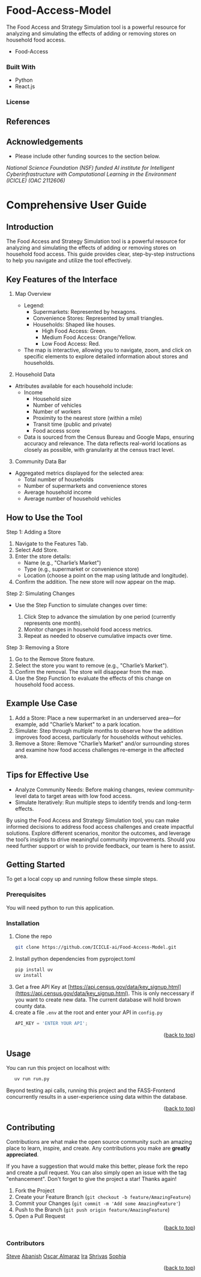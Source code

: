 # Food-Access-Model
<!-- Improved compatibility of back to top link: See: https://github.com/othneildrew/Best-README-Template/pull/73 -->
<a id="readme-top"></a>
The Food Access and Strategy Simulation tool is a powerful resource for analyzing and simulating the effects of adding or removing stores on household food access.
- Food-Access

### Built With

* Python
* React.js

### License
<!-- TODO: link to relavant licenses  -->

## References
<!-- TODO: e.g., libraries, tools) or external documentation.
- Definitions of key terms and concepts used in the project.  -->

## Acknowledgements
- Please include other funding sources to the section below.
   
*National Science Foundation (NSF) funded AI institute for Intelligent Cyberinfrastructure with Computational Learning in the Environment (ICICLE) (OAC 2112606)*


# Comprehensive User Guide

## Introduction

The Food Access and Strategy Simulation tool is a powerful resource for analyzing and
simulating the effects of adding or removing stores on household food access. This guide
provides clear, step-by-step instructions to help you navigate and utilize the tool effectively.

## Key Features of the Interface

1. Map Overview
    -  Legend:
        -  Supermarkets: Represented by hexagons.
        - Convenience Stores: Represented by small triangles.
        - Households: Shaped like houses.
            - High Food Access: Green.
            - Medium Food Access: Orange/Yellow.
            - Low Food Access: Red.
    - The map is interactive, allowing you to navigate, zoom, and click on specific elements to
explore detailed information about stores and households.

2. Household Data


- Attributes available for each household include:
    - Income
        - Household size
        - Number of vehicles
        - Number of workers
        - Proximity to the nearest store (within a mile)
        - Transit time (public and private)
        - Food access score
    - Data is sourced from the Census Bureau and Google Maps, ensuring accuracy and
relevance. The data reflects real-world locations as closely as possible, with granularity
at the census tract level.

3. Community Data Bar


- Aggregated metrics displayed for the selected area:
    - Total number of households
    - Number of supermarkets and convenience stores
    - Average household income
    - Average number of household vehicles

## How to Use the Tool

Step 1: Adding a Store

1. Navigate to the Features Tab.
2. Select Add Store.
3. Enter the store details:
    - Name (e.g., "Charlie’s Market")
    - Type (e.g., supermarket or convenience store)
    - Location (choose a point on the map using latitude and longitude).
4. Confirm the addition. The new store will now appear on the map.

Step 2: Simulating Changes


- Use the Step Function to simulate changes over time:

    1. Click Step to advance the simulation by one period (currently represents one
    month).
    2. Monitor changes in household food access metrics.
    3. Repeat as needed to observe cumulative impacts over time.

Step 3: Removing a Store

1. Go to the Remove Store feature.
2. Select the store you want to remove (e.g., "Charlie’s Market").
3. Confirm the removal. The store will disappear from the map.
4. Use the Step Function to evaluate the effects of this change on household food access.

## Example Use Case

1. Add a Store: Place a new supermarket in an underserved area—for example, add
    "Charlie’s Market" to a park location.
2. Simulate: Step through multiple months to observe how the addition improves food
    access, particularly for households without vehicles.
3. Remove a Store: Remove "Charlie’s Market" and/or surrounding stores and examine
    how food access challenges re-emerge in the affected area.

## Tips for Effective Use



- Analyze Community Needs: Before making changes, review community-level data to
target areas with low food access.
- Simulate Iteratively: Run multiple steps to identify trends and long-term effects.

By using the Food Access and Strategy Simulation tool, you can make informed decisions to
address food access challenges and create impactful solutions. Explore different scenarios,
monitor the outcomes, and leverage the tool’s insights to drive meaningful community
improvements. Should you need further support or wish to provide feedback, our team is here to
assist.



<!-- GETTING STARTED -->
## Getting Started

To get a local copy up and running follow these simple steps.

### Prerequisites

You will need python to run this application.

### Installation

1. Clone the repo
   ```sh
   git clone https://github.com/ICICLE-ai/Food-Access-Model.git
   ```
2. Install python dependencies from pyproject.toml
   ```sh
   pip install uv
   uv install
   ```
3. Get a free API Key at [https://api.census.gov/data/key_signup.html](https://api.census.gov/data/key_signup.html). This is only neccessary if you want to create new data. The current database will hold brown county data.
4. create a file `.env` at the root and enter your API in `config.py`
   ```py
   API_KEY = 'ENTER YOUR API';
   ```
   
<p align="right">(<a href="#readme-top">back to top</a>)</p>



<!-- USAGE EXAMPLES -->
## Usage

You can run this project on localhost with:
```sh
   uv run run.py
```

Beyond testing api calls, running this project and the FASS-Frontend concurrently results in a user-experience
using data within the database.

<p align="right">(<a href="#readme-top">back to top</a>)</p>


<!-- CONTRIBUTING -->
## Contributing

Contributions are what make the open source community such an amazing place to learn, inspire, and create. Any contributions you make are **greatly appreciated**.

If you have a suggestion that would make this better, please fork the repo and create a pull request. You can also simply open an issue with the tag "enhancement".
Don't forget to give the project a star! Thanks again!

1. Fork the Project
2. Create your Feature Branch (`git checkout -b feature/AmazingFeature`)
3. Commit your Changes (`git commit -m 'Add some AmazingFeature'`)
4. Push to the Branch (`git push origin feature/AmazingFeature`)
5. Open a Pull Request

<p align="right">(<a href="#readme-top">back to top</a>)</p>

### Contributors
[Steve](https://github.com/blue442)
[Abanish](https://github.com/abanishkhatry) 
[Oscar Almaraz](https://github.com/OscarA974)
[Ira](https://github.com/irahande22)
[Shrivas](https://github.com/shrivasshankar)
[Sophia](https://github.com/schen625)



<p align="right">(<a href="#readme-top">back to top</a>)</p>

<!-- MARKDOWN LINKS & IMAGES -->
<!-- https://www.markdownguide.org/basic-syntax/#reference-style-links -->
[contributors-shield]: https://img.shields.io/github/contributors/ICICLE-ai/Food-Access-Model.svg?style=for-the-badge
[contributors-url]: https://github.com/ICICLE-ai/Food-Access-Model/graphs/contributors
[forks-shield]: https://img.shields.io/github/forks/ICICLE-ai/Food-Access-Model.svg?style=for-the-badge
[forks-url]: https://github.com/ICICLE-ai/Food-Access-Model/network/members
[stars-shield]: https://img.shields.io/github/stars/ICICLE-ai/Food-Access-Model.svg?style=for-the-badge
[stars-url]: https://github.com/ICICLE-ai/Food-Access-Model/stargazers
[issues-shield]: https://img.shields.io/github/issues/ICICLE-ai/Food-Access-Model.svg?style=for-the-badge
[issues-url]: https://github.com/ICICLE-ai/Food-Access-Model/issues
[license-shield]: https://img.shields.io/github/license/ICICLE-ai/Food-Access-Model.svg?style=for-the-badge
[license-url]: https://github.com/ICICLE-ai/Food-Access-Model/blob/master/LICENSE.txt
[linkedin-shield]: https://img.shields.io/badge/-LinkedIn-black.svg?style=for-the-badge&logo=linkedin&colorB=555
[linkedin-url]: https://linkedin.com/in/linkedin_username
[product-screenshot]: images/screenshot.png
[Next.js]: https://img.shields.io/badge/next.js-000000?style=for-the-badge&logo=nextdotjs&logoColor=white
[Next-url]: https://nextjs.org/
[React.js]: https://img.shields.io/badge/React-20232A?style=for-the-badge&logo=react&logoColor=61DAFB
[React-url]: https://reactjs.org/
[Vue.js]: https://img.shields.io/badge/Vue.js-35495E?style=for-the-badge&logo=vuedotjs&logoColor=4FC08D
[Vue-url]: https://vuejs.org/
[Angular.io]: https://img.shields.io/badge/Angular-DD0031?style=for-the-badge&logo=angular&logoColor=white
[Angular-url]: https://angular.io/
[Svelte.dev]: https://img.shields.io/badge/Svelte-4A4A55?style=for-the-badge&logo=svelte&logoColor=FF3E00
[Svelte-url]: https://svelte.dev/
[Laravel.com]: https://img.shields.io/badge/Laravel-FF2D20?style=for-the-badge&logo=laravel&logoColor=white
[Laravel-url]: https://laravel.com
[Bootstrap.com]: https://img.shields.io/badge/Bootstrap-563D7C?style=for-the-badge&logo=bootstrap&logoColor=white
[Bootstrap-url]: https://getbootstrap.com
[JQuery.com]: https://img.shields.io/badge/jQuery-0769AD?style=for-the-badge&logo=jquery&logoColor=white
[JQuery-url]: https://jquery.com 


